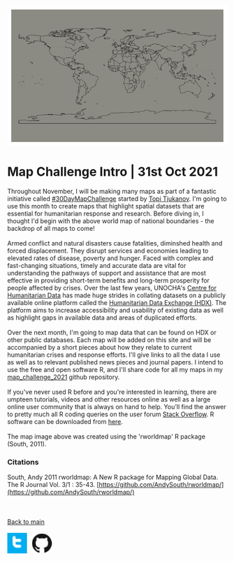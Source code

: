 
![map0](/maps/map0_post.png)


# Map Challenge Intro | 31st Oct 2021

Throughout November, I will be making many maps as part of a fantastic initiative called [#30DayMapChallenge](https://twitter.com/search?q=%2330DayMapChallenge&src=hashtag_click) started by [Topi Tjukanov](https://twitter.com/tjukanov). I'm going to use this month to create maps that highlight spatial datasets that are essential for humanitarian response and research. Before diving in, I thought I'd begin with the above world map of national boundaries - the backdrop of all maps to come! <br />
<br />
Armed conflict and natural disasters cause fatalities, diminshed health and forced displacement. They disrupt services and economies leading to elevated rates of disease, poverty and hunger. Faced with complex and fast-changing situations, timely and accurate data are vital for understanding the pathways of support and assistance that are most effective in providing short-term benefits and long-term prosperity for people affected by crises. Over the last few years, UNOCHA's [Centre for Humanitarian Data](centre.humdata.org) has made huge strides in collating datasets on a publicly available online platform called the [Humanitarian Data Exchange (HDX)](https://data.humdata.org/). The platform aims to increase accessibility and usability of existing data as well as highlight gaps in available data and areas of duplicated efforts. <br />
<br />
Over the next month, I'm going to map data that can be found on HDX or other public databases. Each map will be added on this site and will be accompanied by a short pieces about how they relate to current humanitarian crises and response efforts. I'll give links to all the data I use as well as to relevant published news pieces and journal papers. I intend to use the free and open software R, and I'll share code for all my maps in my [map_challenge_2021](https://github.com/cadooley/map_challenge_2021) github repository. <br />
<br />
If you've never used R before and you're interested in learning, there are umpteen tutorials, videos and other resources online as well as a large online user community that is always on hand to help. You'll find the answer to pretty much all R coding queries on the user forum [Stack Overflow](https://stackoverflow.com/questions/tagged/r). R software can be downloaded from [here](https://cran.r-project.org/index.html). <br />
<br />
The map image above was created using the 'rworldmap' R package (South, 2011).
<br />
### Citations
South, Andy 2011 rworldmap: A New R package for Mapping Global Data. The R Journal Vol. 3/1 : 35-43. [https://github.com/AndySouth/rworldmap/](https://github.com/AndySouth/rworldmap/)
<br /> <br /> <br /> <br />
[Back to main](https://cadooley.github.io/)
<br /> <br />
[![twitter](/maps/twitter_t_logo_small.png)](https://twitter.com/Claire_Dooley)
&nbsp;
[![github](/maps/GitHub-Mark-32px.png)](https://github.com/cadooley)

